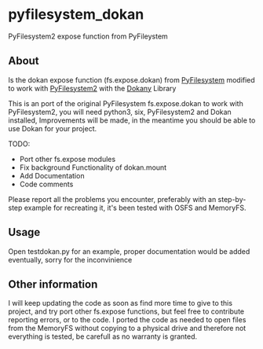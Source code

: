 # pyfilesystem_dokan
PyFilesystem2 expose function from PyFileystem

## About
Is the dokan expose function (fs.expose.dokan) from [PyFilesystem](https://github.com/PyFilesystem/pyfilesystem) modified to work with [PyFilesystem2](https://github.com/PyFilesystem/pyfilesystem2) with the [Dokany](https://github.com/dokan-dev/dokany) Library

This is an port of the original PyFilesystem fs.expose.dokan to work with PyFilesystem2, you will need python3, six, PyFilesystem2 and Dokan installed, Improvements will be made, in the meantime you should be able to use Dokan for your project.

TODO:
- Port other fs.expose modules
- Fix background Functionality of dokan.mount
- Add Documentation
- Code comments

Please report all the problems you encounter, preferably with an step-by-step example for recreating it, it's been tested with OSFS and MemoryFS.

## Usage
Open testdokan.py for an example, proper documentation would be added eventually, sorry for the inconvinience 

## Other information
I will keep updating the code as soon as find more time to give to this project, and try port other fs.expose functions, but feel free to contribute reporting errors, or to the code. I ported the code as needed to open files from the MemoryFS without copying to a physical drive and therefore not everything is tested, be carefull as no warranty is granted.